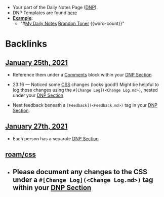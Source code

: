 - Your part of the Daily Notes Page ([DNP](<DNP.md>)).
- DNP Templates are found [here]([Templates](<Templates.md>))
- **[Example](<Example.md>):** 
    - "#[My Daily Notes](<My Daily Notes.md>) [Brandon Toner](<Brandon Toner.md>) {{word-count}}"

# Backlinks
## [January 25th, 2021](<January 25th, 2021.md>)
- Reference them under a [Comments](<Comments.md>) block within your [DNP Section](<DNP Section.md>)

- 23:16 — Noticed some [CSS](<CSS.md>) changes (looks good!) Might be helpful to log those changes using the `#[Change Log](<Change Log.md>)`, nested under your [DNP Section](<DNP Section.md>)

- Nest feedback beneath a `[Feedback](<Feedback.md>)` tag in your [DNP Section](<DNP Section.md>).

## [January 27th, 2021](<January 27th, 2021.md>)
- Each person has a separate [DNP Section](<DNP Section.md>)

## [roam/css](<roam/css.md>)
- ## Please document any changes to the CSS under a `#[Change Log](<Change Log.md>)` tag within your [DNP Section](<DNP Section.md>)

